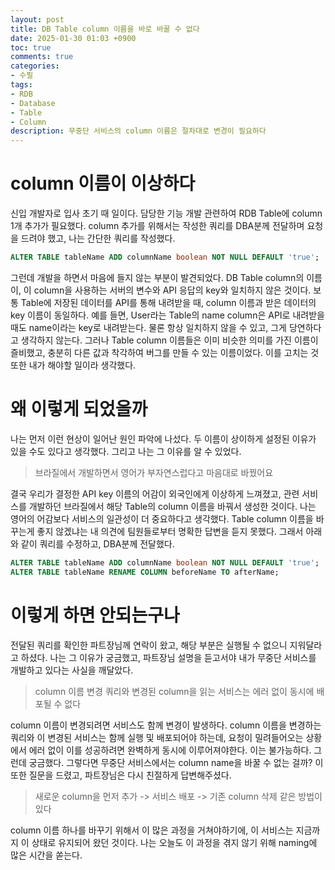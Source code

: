 ```yaml
---
layout: post
title: DB Table column 이름을 바로 바꿀 수 없다
date: 2025-01-30 01:03 +0900
toc: true
comments: true
categories:
- 수필
tags:
- RDB
- Database
- Table
- Column
description: 무중단 서비스의 column 이름은 절차대로 변경이 필요하다
---
```


# column 이름이 이상하다
신입 개발자로 입사 초기 때 일이다. 담당한 기능 개발 관련하여 RDB Table에 column 1개 추가가 필요했다. column 추가를 위해서는 작성한 쿼리를 DBA분께 전달하며 요청을 드려야 했고, 나는 간단한 쿼리를 작성했다.
```sql
ALTER TABLE tableName ADD columnName boolean NOT NULL DEFAULT 'true';
```
그런데 개발을 하면서 마음에 들지 않는 부분이 발견되었다. DB Table column의 이름이, 이 column을 사용하는 서버의 변수와 API 응답의 key와 일치하지 않은 것이다. 보통 Table에 저장된 데이터를 API를 통해 내려받을 때, column 이름과 받은 데이터의 key 이름이 동일하다. 예를 들면, User라는 Table의 name column은 API로 내려받을 때도 name이라는 key로 내려받는다.
물론 항상 일치하지 않을 수 있고, 그게 당연하다고 생각하지 않는다. 그러나 Table column 이름들은 이미 비슷한 의미를 가진 이름이 즐비했고, 충분히 다른 값과 착각하여 버그를 만들 수 있는 이름이었다. 이를 고치는 것 또한 내가 해야할 일이라 생각했다.

# 왜 이렇게 되었을까
나는 먼저 이런 현상이 일어난 원인 파악에 나섰다. 두 이름이 상이하게 설정된 이유가 있을 수도 있다고 생각했다. 그리고 나는 그 이유를 알 수 있었다.

> 브라질에서 개발하면서 영어가 부자연스럽다고 마음대로 바꿨어요

결국 우리가 결정한 API key 이름의 어감이 외국인에게 이상하게 느껴졌고, 관련 서비스를 개발하던 브라질에서 해당 Table의 column 이름을 바꿔서 생성한 것이다.
나는 영어의 어감보다 서비스의 일관성이 더 중요하다고 생각했다. Table column 이름을 바꾸는게 좋지 않겠냐는 내 의견에 팀원들로부터 명확한 답변을 듣지 못했다. 그래서 아래와 같이 쿼리를 수정하고, DBA분께 전달했다.
```sql
ALTER TABLE tableName ADD columnName boolean NOT NULL DEFAULT 'true';
ALTER TABLE tableName RENAME COLUMN beforeName TO afterName;
```

# 이렇게 하면 안되는구나
전달된 쿼리를 확인한 파트장님께 연락이 왔고, 해당 부분은 실행될 수 없으니 지워달라고 하셨다. 나는 그 이유가 궁금했고, 파트장님 설명을 듣고서야 내가 무중단 서비스를 개발하고 있다는 사실을 깨달았다.

> column 이름 변경 쿼리와 변경된 column을 읽는 서비스는 에러 없이 동시에 배포될 수 없다

column 이름이 변경되려면 서비스도 함께 변경이 발생하다. column 이름을 변경하는 쿼리와 이 변경된 서비스는 함께 실행 및 배포되어야 하는데, 요청이 밀려들어오는 상황에서 에러 없이 이를 성공하려면 완벽하게 동시에 이루어져야한다. 이는 불가능하다.
그런데 궁금했다. 그렇다면 무중단 서비스에서는 column name을 바꿀 수 없는 걸까? 이 또한 질문을 드렸고, 파트장님은 다시 친절하게 답변해주셨다.

> 새로운 column을 먼저 추가 -> 서비스 배포 -> 기존 column 삭제 같은 방법이 있다

column 이름 하나를 바꾸기 위해서 이 많은 과정을 거쳐야하기에, 이 서비스는 지금까지 이 상태로 유지되어 왔던 것이다. 나는 오늘도 이 과정을 겪지 않기 위해 naming에 많은 시간을 쏟는다.